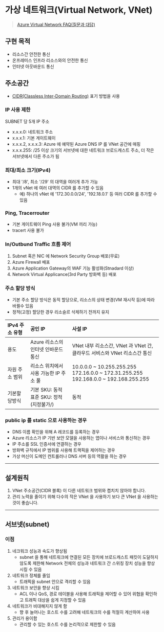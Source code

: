 # 가상 네트워크(Virtual Network, VNet)

> [Azure Virtual Network FAQ(질문과 대답)](https://docs.microsoft.com/ko-kr/azure/virtual-network/virtual-networks-faq)  

## 구현 목적
- 리소스간 안전한 통신
- 온프레미스 인프라 리소스와의 안전한 통신
- 인터넷 아웃바운드 통신

## 주소공간
- [CIDR(Classless Inter-Domain Routing)](./CIDR.md) 표기 방법을 사용

### IP 사용 제한
SUBNET 당 5개 IP 주소
- x.x.x.0: 네트워크 주소
- x.x.x.1: 기본 게이트웨이
- x.x.x.2, x.x.x.3: Azure 에 예약된 Azure DNS IP 를 VNet 공간에 매핑
- x.x.x.255: /25 이상 크기의 서브넷에 대한 네트워크 브로드캐스트 주소, 더 작은 서브넷에서 다른 주소가 됨

### 최대/최소 크기(IPv4)
- 최대 '/8', 최소 '/29' 의 대역을 여러개 추가 가능
- 1개의 vNet 에 여러 대역의 CIDR 를 추가할 수 있음
  - 예) 하나의 vNet 에 '172.30.0.0/24', '192.18.0.1' 등 여러 CIDR 를 추가할 수 있음

### Ping, Tracerrouter 
- 기본 게이트웨이 Ping 사용 불가(VM 끼리 가능)
- tracert 사용 불가
  
### In/Outbund Traffic 흐름 제어
1. Subnet 혹은 NIC 에 Network Security Group 배포(무료)
2. Azure Firewall 배포
3. Azure Application Gateway의 WAF 기능 활성화(Stnadard 이상)  
4. Network Virtual Applicance(3rd Party 방화벽 등) 배포


### 주소 할당 방식
- 기본 주소 할당 방식은 동적 할당으로, 리소스의 상태 변경(VM 재시작 등)에 따라 바뀔수 있음
- 정적(고정) 할당한 경우 리소슬르 삭제하기 전까지 유지  

| IPv4 주소 유형 | 공인 IP | 사설 IP |  
|:---|:---|:---|  
| 용도 | Azure 리소스의 인터넷 인바운드 통신 | VNet 내부 리소스간, VNet 과 VNet 간, 클라우드 서비스와 VNet 리소스간 통신 |
| 자원 주소 범위 | 리소스 위치에서 사용 가능한 IP 주소 풀 | 10.0.0.0 ~ 10.255.255.255 </br> 172.16.0.0 ~ 172.31.255.255 </br> 192.168.0.0 ~ 192.168.255.255 |  
| 기본할당방식 | 기본 SKU: 동적 </BR> 표준 SKU: 정적(지정불가/) | 동적 |  

### public ip 를 static 으로 사용하는 경우
- DNS 이름 확인을 위해 A 레코드를 등록하는 경우
- Azure 리소스가 IP 기반 보안 모델을 사용하는 앱이나 서비스와 통신하는 경우
- IP 주소를 SSL 인증서에 연결하는 경우
- 방화벽 규칙에서 IP 범위를 사용해 트랙픽을 제어하는 경우
- 가상 머신이 도메인 컨트롤러나 DNS  서버 등의 역활을 하는 경우

---

## 설계원칙
1. VNet 주소공간(CIDR 블록) 이 다른 네트워크 범위와 켭치치 않아야 합니다.
2. 관리 노력을 줄이기 위해 다수의 작은 VNet 을 사용하기 보다 큰 VNet 을 사용하는 것이 좋습니다.

---

## 서브넷(subnet)  

### 이점
1. 네크워크 성능과 속도가 향상됨
   - subnet 을 통해 네트워크에 연결된 모든 장치에 브로드캐스트 패킷이 도달하지 않도록 제한해 Network 전체의 성능과 네트워크 간 스위칭 장치 성능을 향상 시킬 수 있음
2. 네트워크 정체를 줄임
   - 트래픽을 subnet 안으로 격리할 수 있음
3. 네트워크 보안을 향상 시킴
   - ACL 이나 QoS, 경로 테이블을 사용해 트래픽을 제어할 수 있어 위협을 확인하고 트래픽 대상을 쉽게 지정할 수 있음
4. 네트워크가 비대해지지 않게 함
   - 향 후 늘어나는 호스트 수를 고려해 네트워크의 수를 적절히 계산하여 사용
5. 관리가 용이함
   - 관리할 수 있는 호스트 수를 논리적으로 제한할 수 있음